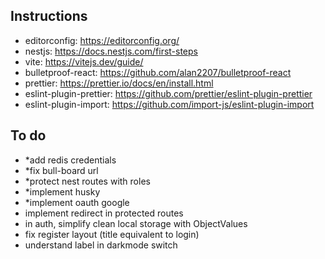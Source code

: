 ## Instructions

- editorconfig: https://editorconfig.org/
- nestjs: https://docs.nestjs.com/first-steps
- vite: https://vitejs.dev/guide/
- bulletproof-react: https://github.com/alan2207/bulletproof-react
- prettier: https://prettier.io/docs/en/install.html
- eslint-plugin-prettier: https://github.com/prettier/eslint-plugin-prettier
- eslint-plugin-import: https://github.com/import-js/eslint-plugin-import

## To do

- \*add redis credentials
- \*fix bull-board url
- \*protect nest routes with roles
- \*implement husky
- \*implement oauth google
- implement redirect in protected routes
- in auth, simplify clean local storage with ObjectValues
- fix register layout (title equivalent to login)
- understand label in darkmode switch
